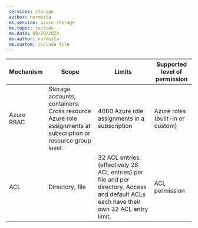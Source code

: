 ```yaml
---
 services: storage
 author: normesta
 ms.service: azure-storage
 ms.topic: include
 ms.date: 09/29/2020
 ms.author: normesta
 ms.custom: include file
---
```


| Mechanism | Scope |Limits | Supported level of permission |
|---|---|---|---|
| Azure RBAC | Storage accounts, containers. <br>Cross resource Azure role assignments at subscription or resource group level. | 4000 Azure role assignments in a subscription | Azure roles (built-in or custom) |
| ACL| Directory, file |32 ACL entries (effectively 28 ACL entries) per file and per directory. Access and default ACLs each have their own 32 ACL entry limit. |ACL permission|
